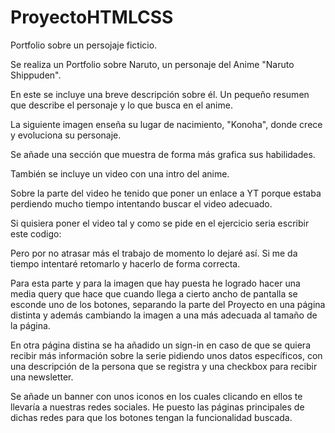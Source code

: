 # ProyectoHTMLCSS

Portfolio sobre un persojaje ficticio.

Se realiza un Portfolio sobre Naruto, un personaje del Anime "Naruto Shippuden".

En este se incluye una breve descripción sobre él. Un pequeño resumen que describe el personaje y lo que busca en el anime.

La siguiente imagen enseña su lugar de nacimiento, "Konoha", donde crece y evoluciona su personaje.

Se añade una sección que muestra de forma más grafica sus habilidades.

También se incluye un video con una intro del anime.

Sobre la parte del video he tenido que poner un enlace a YT porque estaba perdiendo mucho tiempo intentando buscar el video adecuado.

Si quisiera poner el video tal y como se pide en el ejercicio seria escribir este codigo:

<!-- <iframe src="https://www.example.com/video" allow="autoplay"></iframe> -->

Pero por no atrasar más el trabajo de momento lo dejaré así. Si me da tiempo intentaré retomarlo y hacerlo de forma correcta.

Para esta parte y para la imagen que hay puesta he logrado hacer una media query que hace que cuando llega a cierto ancho de pantalla se esconde uno de los botones, separando la parte del Proyecto en una página distinta y además cambiando la imagen a una más adecuada al tamaño de la página.

En otra página distina se ha añadido un sign-in en caso de que se quiera recibir más información sobre la serie pidiendo unos datos específicos, con una descripción de la persona que se registra y una checkbox para recibir una newsletter.

Se añade un banner con unos iconos en los cuales clicando en ellos te llevaría a nuestras redes sociales. He puesto las páginas principales de dichas redes para que los botones tengan la funcionalidad buscada.
